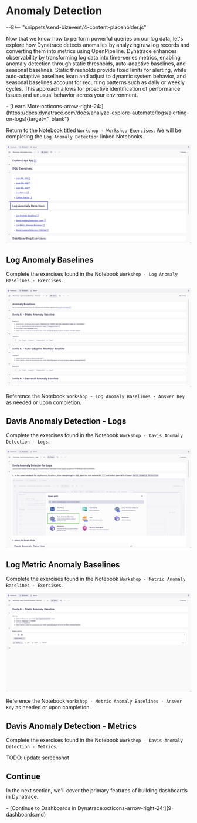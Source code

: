 # Anomaly Detection
<!--TODO: Update bizevent code snippet -->
--8<-- "snippets/send-bizevent/4-content-placeholder.js"

Now that we know how to perform powerful queries on our log data, let's explore how Dynatrace detects anomalies by analyzing raw log records and converting them into metrics using OpenPipeline. Dynatrace enhances observability by transforming log data into time-series metrics, enabling anomaly detection through static thresholds, auto-adaptive baselines, and seasonal baselines. Static thresholds provide fixed limits for alerting, while auto-adaptive baselines learn and adjust to dynamic system behavior, and seasonal baselines account for recurring patterns such as daily or weekly cycles. This approach allows for proactive identification of performance issues and unusual behavior across your environment.

<div class="grid cards" markdown>
- [Learn More:octicons-arrow-right-24:](https://docs.dynatrace.com/docs/analyze-explore-automate/logs/alerting-on-logs){target="_blank"}
</div>

Return to the Notebook titled `Workshop - Workshop Exercises`.  We will be completing the `Log Anomaly Detection` linked Notebooks.

![Workshop Exercises](./img/anomaly-detection_workshop_exercises_anomaly_detection_notebook.png)

## Log Anomaly Baselines

Complete the exercises found in the Notebook `Workshop - Log Anomaly Baselines - Exercises`.

![Log Anomaly Baselines Exercises](./img/anomaly-detection_log_anomaly_baselines_exercises.png)

Reference the Notebook `Workshop - Log Anomaly Baselines - Answer Key` as needed or upon completion.

## Davis Anomaly Detection - Logs

Complete the exercises found in the Notebook `Workshop - Davis Anomaly Detection - Logs`.

![Davis Anomaly Detection Logs](./img/anomaly-detection_davis_anomaly_detector_logs_exercises.png)

## Log Metric Anomaly Baselines

Complete the exercises found in the Notebook `Workshop - Metric Anomaly Baselines - Exercises`.

![Metric Anomaly Baselines Exercises](./img/anomaly-detection_metric_anomaly_baselines_exercises.png)

Reference the Notebook `Workshop - Metric Anomaly Baselines - Answer Key` as needed or upon completion.

## Davis Anomaly Detection - Metrics

Complete the exercises found in the Notebook `Workshop - Davis Anomaly Detection - Metrics`.

TODO: update screenshot

## Continue

In the next section, we'll cover the primary features of building dashboards in Dynatrace.

<div class="grid cards" markdown>
- [Continue to Dashboards in Dynatrace:octicons-arrow-right-24:](9-dashboards.md)
</div>
